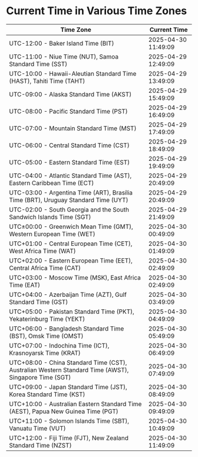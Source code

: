 # Current Time in Various Time Zones

| Time Zone | Current Time |
|-----------|--------------|
| UTC-12:00 - Baker Island Time (BIT) | 2025-04-30 11:49:09 |
| UTC-11:00 - Niue Time (NUT), Samoa Standard Time (SST) | 2025-04-29 12:49:09 |
| UTC-10:00 - Hawaii-Aleutian Standard Time (HAST), Tahiti Time (TAHT) | 2025-04-29 13:49:09 |
| UTC-09:00 - Alaska Standard Time (AKST) | 2025-04-29 15:49:09 |
| UTC-08:00 - Pacific Standard Time (PST) | 2025-04-29 16:49:09 |
| UTC-07:00 - Mountain Standard Time (MST) | 2025-04-29 17:49:09 |
| UTC-06:00 - Central Standard Time (CST) | 2025-04-29 18:49:09 |
| UTC-05:00 - Eastern Standard Time (EST) | 2025-04-29 19:49:09 |
| UTC-04:00 - Atlantic Standard Time (AST), Eastern Caribbean Time (ECT) | 2025-04-29 20:49:09 |
| UTC-03:00 - Argentina Time (ART), Brasília Time (BRT), Uruguay Standard Time (UYT) | 2025-04-29 20:49:09 |
| UTC-02:00 - South Georgia and the South Sandwich Islands Time (SGT) | 2025-04-29 21:49:09 |
| UTC±00:00 - Greenwich Mean Time (GMT), Western European Time (WET) | 2025-04-30 00:49:09 |
| UTC+01:00 - Central European Time (CET), West Africa Time (WAT) | 2025-04-30 01:49:09 |
| UTC+02:00 - Eastern European Time (EET), Central Africa Time (CAT) | 2025-04-30 02:49:09 |
| UTC+03:00 - Moscow Time (MSK), East Africa Time (EAT) | 2025-04-30 02:49:09 |
| UTC+04:00 - Azerbaijan Time (AZT), Gulf Standard Time (GST) | 2025-04-30 03:49:09 |
| UTC+05:00 - Pakistan Standard Time (PKT), Yekaterinburg Time (YEKT) | 2025-04-30 04:49:09 |
| UTC+06:00 - Bangladesh Standard Time (BST), Omsk Time (OMST) | 2025-04-30 05:49:09 |
| UTC+07:00 - Indochina Time (ICT), Krasnoyarsk Time (KRAT) | 2025-04-30 06:49:09 |
| UTC+08:00 - China Standard Time (CST), Australian Western Standard Time (AWST), Singapore Time (SGT) | 2025-04-30 07:49:09 |
| UTC+09:00 - Japan Standard Time (JST), Korea Standard Time (KST) | 2025-04-30 08:49:09 |
| UTC+10:00 - Australian Eastern Standard Time (AEST), Papua New Guinea Time (PGT) | 2025-04-30 09:49:09 |
| UTC+11:00 - Solomon Islands Time (SBT), Vanuatu Time (VUT) | 2025-04-30 10:49:09 |
| UTC+12:00 - Fiji Time (FJT), New Zealand Standard Time (NZST) | 2025-04-30 11:49:09 |
